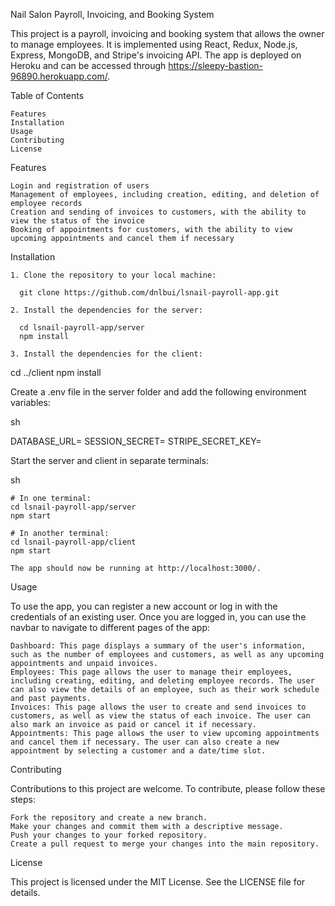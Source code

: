 Nail Salon Payroll, Invoicing, and Booking System

This project is a payroll, invoicing and booking system that allows the owner to manage employees. It is implemented using React, Redux, Node.js, Express, MongoDB, and Stripe's invoicing API. The app is deployed on Heroku and can be accessed through https://sleepy-bastion-96890.herokuapp.com/.

Table of Contents

    Features
    Installation
    Usage
    Contributing
    License

Features

    Login and registration of users
    Management of employees, including creation, editing, and deletion of employee records
    Creation and sending of invoices to customers, with the ability to view the status of the invoice
    Booking of appointments for customers, with the ability to view upcoming appointments and cancel them if necessary

Installation

    1. Clone the repository to your local machine:

      git clone https://github.com/dnlbui/lsnail-payroll-app.git

    2. Install the dependencies for the server:

      cd lsnail-payroll-app/server
      npm install
      
    3. Install the dependencies for the client:
cd ../client
npm install

Create a .env file in the server folder and add the following environment variables:

sh

DATABASE_URL=<your MongoDB database URL>
SESSION_SECRET=<your session secret>
STRIPE_SECRET_KEY=<your Stripe secret key>

Start the server and client in separate terminals:

sh

    # In one terminal:
    cd lsnail-payroll-app/server
    npm start

    # In another terminal:
    cd lsnail-payroll-app/client
    npm start

    The app should now be running at http://localhost:3000/.

Usage

To use the app, you can register a new account or log in with the credentials of an existing user. Once you are logged in, you can use the navbar to navigate to different pages of the app:

    Dashboard: This page displays a summary of the user's information, such as the number of employees and customers, as well as any upcoming appointments and unpaid invoices.
    Employees: This page allows the user to manage their employees, including creating, editing, and deleting employee records. The user can also view the details of an employee, such as their work schedule and past payments.
    Invoices: This page allows the user to create and send invoices to customers, as well as view the status of each invoice. The user can also mark an invoice as paid or cancel it if necessary.
    Appointments: This page allows the user to view upcoming appointments and cancel them if necessary. The user can also create a new appointment by selecting a customer and a date/time slot.

Contributing

Contributions to this project are welcome. To contribute, please follow these steps:

    Fork the repository and create a new branch.
    Make your changes and commit them with a descriptive message.
    Push your changes to your forked repository.
    Create a pull request to merge your changes into the main repository.

License

This project is licensed under the MIT License. See the LICENSE file for details.

